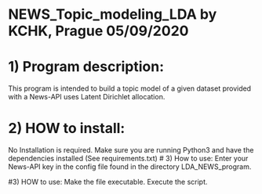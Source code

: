 # NEWS_Topic_modeling_LDA by KCHK, Prague 05/09/2020 

# 1) Program description:
This program is intended to build a topic model of a given dataset provided with a News-API uses Latent Dirichlet allocation.

# 2) HOW to install:
No Installation is required. Make sure you are running Python3 and have the dependencies installed (See requirements.txt) # 3) How to use:
Enter your News-API key in the config file found in the directory LDA_NEWS_program.

#3) HOW to use:
Make the file executable. Execute the script. 
